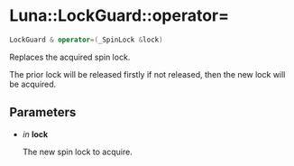 # Luna::LockGuard::operator=

```c++
LockGuard & operator=(_SpinLock &lock)
```

Replaces the acquired spin lock. 

The prior lock will be released firstly if not released, then the new lock will be acquired. 

## Parameters
* *in* **lock**

    The new spin lock to acquire. 

